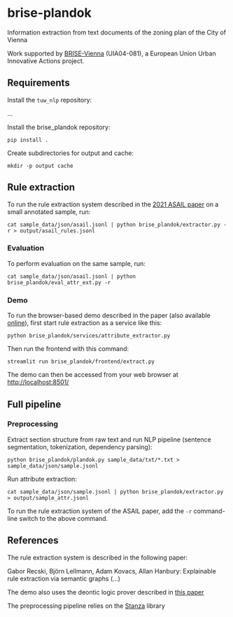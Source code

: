 # brise-plandok

Information extraction from text documents of the zoning plan of the City of Vienna

Work supported by [BRISE-Vienna](https://smartcity.wien.gv.at/en/brise/) (UIA04-081), a European Union Urban Innovative Actions project.


## Requirements

Install the `tuw_nlp` repository:

...

Install the brise_plandok repository:

```
pip install .
```

Create subdirectories for output and cache:

```
mkdir -p output cache
```

## Rule extraction


To run the rule extraction system described in the [2021 ASAIL paper](#references) on a small annotated sample, run:

```
cat sample_data/json/asail.jsonl | python brise_plandok/extractor.py -r > output/asail_rules.jsonl
```

### Evaluation

To perform evaluation on the same sample, run:

```
cat sample_data/json/asail.jsonl | python brise_plandok/eval_attr_ext.py -r
```

### Demo

To run the browser-based demo described in the paper (also available [online](https://ir-group.ec.tuwien.ac.at/brise-extract)), first start rule extraction as a service like this:

```
python brise_plandok/services/attribute_extractor.py
```

Then run the frontend with this command:

```
streamlit run brise_plandok/frontend/extract.py
```

The demo can then be accessed from your web browser at [http://localhost:8501/](http://localhost:8501/)


## Full pipeline

### Preprocessing

Extract section structure from raw text and run NLP pipeline (sentence segmentation, tokenization, dependency parsing):

```
python brise_plandok/plandok.py sample_data/txt/*.txt > sample_data/json/sample.jsonl
```

Run attribute extraction:

```
cat sample_data/json/sample.jsonl | python brise_plandok/extractor.py > output/sample_attr.jsonl
```

To run the rule extraction system of the ASAIL paper, add the `-r` command-line switch to the above command.



## References

The rule extraction system is described in the following paper:

Gabor Recski, Björn Lellmann, Adam Kovacs, Allan Hanbury: Explainable rule extraction via semantic graphs (...)


The demo also uses the deontic logic prover described in [this paper](http://www.collegepublications.co.uk/DEON/submission%20Ciabattoni%20Lellmann.pdf)

The preprocessing pipeline relies on the [Stanza](https://stanfordnlp.github.io/stanza/#citing-stanza-in-papers) library
